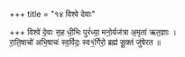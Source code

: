 +++
title = "१४ विश्वे देवाः"

+++
विश्वे॑ दे॒वाः स॒ह धी॒भिः पुरं॑ध्या॒ मनो॒र्यज॑त्रा अ॒मृता॑ ऋत॒ज्ञाः ।  
रा॒ति॒षाचो॑ अभि॒षाचः॑ स्व॒र्विदः॒ स्व१॒॑र्गिरो॒ ब्रह्म॑ सू॒क्तं जु॑षेरत ॥